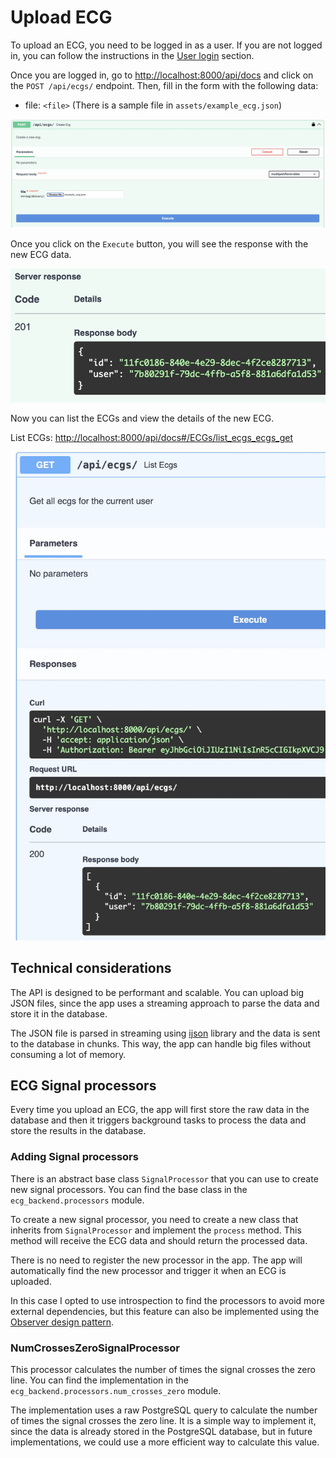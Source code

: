 # Upload ECG

To upload an ECG, you need to be logged in as a user. If you are not logged in, you can follow the instructions in the [User login](auth/user_login.md) section.

Once you are logged in, go to [http://localhost:8000/api/docs](http://localhost:8000/api/docs) and click on the `POST /api/ecgs/` endpoint. Then, fill in the form with the following data:

- file: `<file>` (There is a sample file in `assets/example_ecg.json`)

![Upload ECG](../img/upload_ecg_1.jpg "Screenshot of the Upload ECG form")

Once you click on the `Execute` button, you will see the response with the new ECG data.

![Upload ECG response](../img/upload_ecg_2.jpg "Screenshot of the Upload ECG response")

Now you can list the ECGs and view the details of the new ECG.

List ECGs: [http://localhost:8000/api/docs#/ECGs/list_ecgs_ecgs_get](http://localhost:8000/api/docs#/ECGs/list_ecgs_ecgs_get)

![List ECGs](../img/upload_ecg_3.jpg "Screenshot of the List ECGs")

## Technical considerations

The API is designed to be performant and scalable. You can upload
big JSON files, since the app uses a streaming approach to parse the data and store it in the database.

The JSON file is parsed in streaming using [ijson](https://github.com/ICRAR/ijson?tab=readme-ov-file#lower-level-interfaces) library and the data is sent to the database in chunks. This way, the app can handle big files without consuming a lot of memory.


## ECG Signal processors

Every time you upload an ECG, the app will first store the raw data in the database and then it triggers background tasks to process the data and store the results in the database.

### Adding Signal processors

There is an abstract base class `SignalProcessor` that you can use to create new signal processors. You can find the base class in the `ecg_backend.processors` module.

To create a new signal processor, you need to create a new class that inherits from `SignalProcessor` and implement the `process` method. This method will receive the ECG data and should return the processed data.

There is no need to register the new processor in the app. The app will automatically find the new processor and trigger it when an ECG is uploaded.

In this case I opted to use introspection to find the processors
to avoid more external dependencies, but this feature can also be implemented using the [Observer design pattern](https://en.wikipedia.org/wiki/Observer_pattern).

### NumCrossesZeroSignalProcessor

This processor calculates the number of times the signal crosses the zero line. You can find the implementation in the `ecg_backend.processors.num_crosses_zero` module.

The implementation uses a raw PostgreSQL query to calculate the number of times the signal crosses the zero line. It is a simple
way to implement it, since the data is already stored in the PostgreSQL database, but in future implementations, we could use a more efficient way to calculate this value.
